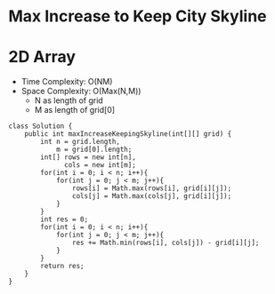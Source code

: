 # Max Increase to Keep City Skyline
# 2D Array
* Time Complexity: O(NM)
* Space Complexity: O(Max(N,M))
	* N as length of grid
	* M as length of grid[0]
```
class Solution {
    public int maxIncreaseKeepingSkyline(int[][] grid) {
        int n = grid.length,
            m = grid[0].length;
        int[] rows = new int[n],
              cols = new int[m];
        for(int i = 0; i < n; i++){
            for(int j = 0; j < m; j++){
                rows[i] = Math.max(rows[i], grid[i][j]);
                cols[j] = Math.max(cols[j], grid[i][j]);
            }
        }
        int res = 0;
        for(int i = 0; i < n; i++){
            for(int j = 0; j < m; j++){
                res += Math.min(rows[i], cols[j]) - grid[i][j];
            }
        }
        return res;
    }
}
```